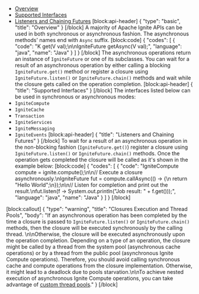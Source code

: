 * [Overview](#section-overview)
* [Supported Interfaces](#section-supported-interfaces)
* [Listeners and Chaining Futures](#section-listeners-and-chaining-futures)
[block:api-header]
{
  "type": "basic",
  "title": "Overview"
}
[/block]
A majority of Apache Ignite APIs can be used in both synchronous or asynchronous fashion. The asynchronous methods' names end with `Async` suffix.
[block:code]
{
  "codes": [
    {
      "code": "K get(V val);\n\nIgniteFuture<K> getAsync(V val);",
      "language": "java",
      "name": "Java"
    }
  ]
}
[/block]
The asynchronous operations return an instance of `IgniteFuture` or one of its subclasses. You can wait for a result of an asynchronous operation by either calling a blocking `IgniteFuture.get()` method or register a closure using `IgniteFuture.listen()` or `IgniteFuture.chain()` methods and wait while the closure gets called on the operation completion.
[block:api-header]
{
  "title": "Supported Interfaces"
}
[/block]
The interfaces listed below can be used in synchronous or asynchronous modes:
* `IgniteCompute`
* `IgniteCache`
* `Transaction`
* `IgniteServices`
* `IgniteMessaging`
* `IgniteEvents`
[block:api-header]
{
  "title": "Listeners and Chaining Futures"
}
[/block]
To wait for a result of an asynchronous operation in the non-blocking fashion (`IgniteFuture.get()`) register a closure using `IgniteFuture.listen()` or `IgniteFuture.chain()` methods. Once the operation gets completed the closure will be called as it's shown in the example below:
[block:code]
{
  "codes": [
    {
      "code": "IgniteCompute compute = ignite.compute();\n\n// Execute a closure asynchronously.\nIgniteFuture<String> fut = compute.callAsync(() -> {\n    return \"Hello World\";\n});\n\n// Listen for completion and print out the result.\nfut.listen(f -> System.out.println(\"Job result: \" + f.get()));",
      "language": "java",
      "name": "Java"
    }
  ]
}
[/block]

[block:callout]
{
  "type": "warning",
  "title": "Closures Execution and Thread Pools",
  "body": "If an asynchronous operation has been completed by the time a closure is passed to `IgniteFuture.listen()` or `IgniteFuture.chain()` methods, then the closure will be executed synchronously by the calling thread. \n\nOtherwise, the closure will be executed asynchronously upon the operation completion. Depending on a type of an operation,  the closure might be called by a thread from the system pool (asynchronous cache operations) or by a thread from the public pool (asynchronous Ignite Compute operations). Therefore, you should avoid calling synchronous cache and compute operations from the closure implementation. Otherwise, it might lead to a deadlock due to pools starvation.\n\nTo achieve nested execution of asynchronous Ignite Compute operations, you can take advantage of [custom thread pools](https://apacheignite.readme.io/docs/thread-pools#section-custom-thread-pools)."
}
[/block]
